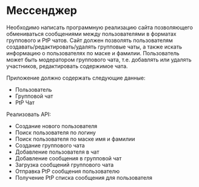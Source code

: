 # Мессенджер
Необходимо написать программную реализацию сайта позволяющего обмениваться сообщениями между пользователями в форматах группового и PtP чатов. Сайт должен позволять пользователям создавать/редактировать/удалять групповые чаты, а также искать информацию о пользователях по маске и фамилии. Пользователь может быть модератором группового чата, т.е. добавлять или удалять участников, редактировать содержимое чата.

Приложение должно содержать следующие данные:

* Пользователь
* Групповой чат 
* PtP Чат

Реализовать API:

* Создание нового пользователя
* Поиск пользователя по логину
* Поиск пользователя по маске имя и фамилии
* Создание группового чата
* Добавление пользователя в чат
* Добавление сообщения в групповой чат
* Загрузка сообщений группового чата
* Отправка PtP сообщения пользователю
* Получение PtP списка сообщения для пользователя